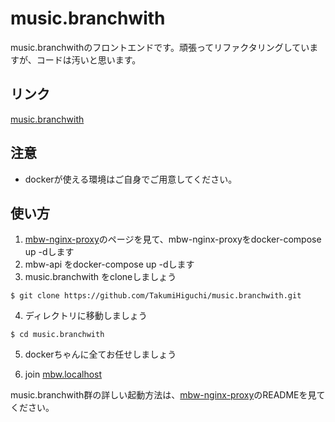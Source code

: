 # music.branchwith

music.branchwithのフロントエンドです。頑張ってリファクタリングしていますが、コードは汚いと思います。
## リンク
[music.branchwith](https://mbw1.herokuapp.com/)

## 注意
- dockerが使える環境はご自身でご用意してください。

## 使い方
1. [mbw-nginx-proxy](https://github.com/TakumiHiguchi/mbw-nginx-proxy)のページを見て、mbw-nginx-proxyをdocker-compose up -dします
2. mbw-api をdocker-compose up -dします
3. music.branchwith をcloneしましょう
  ```
  $ git clone https://github.com/TakumiHiguchi/music.branchwith.git
  ```

4. ディレクトリに移動しましょう
  ```
  $ cd music.branchwith
  ```

5. dockerちゃんに全てお任せしましょう

6. join [mbw.localhost](http://mbw.localhost/)

music.branchwith群の詳しい起動方法は、[mbw-nginx-proxy](https://github.com/TakumiHiguchi/mbw-nginx-proxy)のREADMEを見てください。
